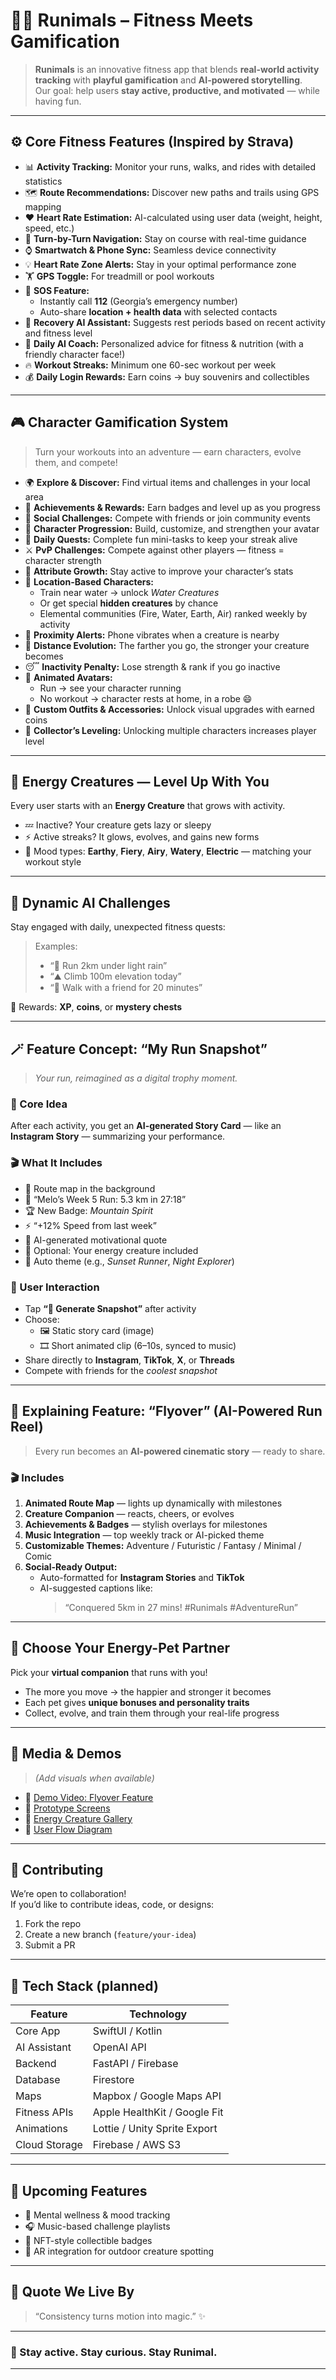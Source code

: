 # 🏃‍♂️ **Runimals** – Fitness Meets Gamification

> **Runimals** is an innovative fitness app that blends **real-world activity tracking** with **playful gamification** and **AI-powered storytelling**.  
> Our goal: help users **stay active, productive, and motivated** — while having fun.

---

## ⚙️ **Core Fitness Features** (Inspired by Strava)

- 📊 **Activity Tracking:** Monitor your runs, walks, and rides with detailed statistics  
- 🗺️ **Route Recommendations:** Discover new paths and trails using GPS mapping  
- ❤️ **Heart Rate Estimation:** AI-calculated using user data (weight, height, speed, etc.)  
- 🧭 **Turn-by-Turn Navigation:** Stay on course with real-time guidance  
- ⌚ **Smartwatch & Phone Sync:** Seamless device connectivity  
- 💡 **Heart Rate Zone Alerts:** Stay in your optimal performance zone  
- 🏋️ **GPS Toggle:** For treadmill or pool workouts  
- 🚨 **SOS Feature:**  
  - Instantly call **112** (Georgia’s emergency number)  
  - Auto-share **location + health data** with selected contacts  
- 🤖 **Recovery AI Assistant:** Suggests rest periods based on recent activity and fitness level  
- 🧠 **Daily AI Coach:** Personalized advice for fitness & nutrition (with a friendly character face!)  
- 🔥 **Workout Streaks:** Minimum one 60-sec workout per week  
- 💰 **Daily Login Rewards:** Earn coins → buy souvenirs and collectibles  

---

## 🎮 **Character Gamification System**

> Turn your workouts into an adventure — earn characters, evolve them, and compete!

- 🌍 **Explore & Discover:** Find virtual items and challenges in your local area  
- 🏅 **Achievements & Rewards:** Earn badges and level up as you progress  
- 👯 **Social Challenges:** Compete with friends or join community events  
- 🧍 **Character Progression:** Build, customize, and strengthen your avatar  
- 📆 **Daily Quests:** Complete fun mini-tasks to keep your streak alive  
- ⚔️ **PvP Challenges:** Compete against other players — fitness = character strength  
- 💪 **Attribute Growth:** Stay active to improve your character’s stats  
- 🌊 **Location-Based Characters:**  
  - Train near water → unlock *Water Creatures*  
  - Or get special **hidden creatures** by chance  
  - Elemental communities (Fire, Water, Earth, Air) ranked weekly by activity  
- 📳 **Proximity Alerts:** Phone vibrates when a creature is nearby  
- 🏃 **Distance Evolution:** The farther you go, the stronger your creature becomes  
- 😴 **Inactivity Penalty:** Lose strength & rank if you go inactive  
- 🎥 **Animated Avatars:**  
  - Run → see your character running  
  - No workout → character rests at home, in a robe 😄  
- 👗 **Custom Outfits & Accessories:** Unlock visual upgrades with earned coins  
- 🐉 **Collector’s Leveling:** Unlocking multiple characters increases player level  

---

## 🌟 **Energy Creatures — Level Up With You**

Every user starts with an **Energy Creature** that grows with activity.

- 💤 Inactive? Your creature gets lazy or sleepy  
- ⚡ Active streaks? It glows, evolves, and gains new forms  
- 🌿 Mood types: **Earthy**, **Fiery**, **Airy**, **Watery**, **Electric** — matching your workout style  

---

## 🎯 **Dynamic AI Challenges**

Stay engaged with daily, unexpected fitness quests:

> Examples:  
> - “🏃 Run 2km under light rain”  
> - “⛰️ Climb 100m elevation today”  
> - “👟 Walk with a friend for 20 minutes”

🎁 Rewards: **XP**, **coins**, or **mystery chests**

---

## 🪄 **Feature Concept:** “My Run Snapshot”  
> *Your run, reimagined as a digital trophy moment.*

### 🧠 Core Idea
After each activity, you get an **AI-generated Story Card** — like an **Instagram Story** — summarizing your performance.

### 🎬 What It Includes
- 📍 Route map in the background  
- 🏃 “Melo’s Week 5 Run: 5.3 km in 27:18”  
- 🏆 New Badge: *Mountain Spirit*  
- ⚡ “+12% Speed from last week”  
- 💬 AI-generated motivational quote  
- 👾 Optional: Your energy creature included  
- 🎨 Auto theme (e.g., *Sunset Runner*, *Night Explorer*)  

### 📱 User Interaction
- Tap **“📸 Generate Snapshot”** after activity  
- Choose:
  - 🖼️ Static story card (image)  
  - 🎞️ Short animated clip (6–10s, synced to music)  
- Share directly to **Instagram**, **TikTok**, **X**, or **Threads**  
- Compete with friends for the *coolest snapshot*  

---

## 🎥 **Explaining Feature:** “Flyover” (AI-Powered Run Reel)

> Every run becomes an **AI-powered cinematic story** — ready to share.

### 🎬 Includes
1. **Animated Route Map** — lights up dynamically with milestones  
2. **Creature Companion** — reacts, cheers, or evolves  
3. **Achievements & Badges** — stylish overlays for milestones  
4. **Music Integration** — top weekly track or AI-picked theme  
5. **Customizable Themes:** Adventure / Futuristic / Fantasy / Minimal / Comic  
6. **Social-Ready Output:**  
   - Auto-formatted for **Instagram Stories** and **TikTok**  
   - AI-suggested captions like:  
     > “Conquered 5km in 27 mins! #Runimals #AdventureRun”  

---

## 🐾 **Choose Your Energy-Pet Partner**

Pick your **virtual companion** that runs with you!

- The more you move → the happier and stronger it becomes  
- Each pet gives **unique bonuses and personality traits**  
- Collect, evolve, and train them through your real-life progress  

---

## 📸 **Media & Demos**
> *(Add visuals when available)*

- 🎥 [Demo Video: Flyover Feature](#)  
- 🧩 [Prototype Screens](#)  
- 🐉 [Energy Creature Gallery](#)  
- 🧭 [User Flow Diagram](#)

---

## 🤝 **Contributing**

We’re open to collaboration!  
If you’d like to contribute ideas, code, or designs:

1. Fork the repo  
2. Create a new branch (`feature/your-idea`)  
3. Submit a PR  

---

## 🧩 **Tech Stack (planned)**

| Feature | Technology |
|----------|-------------|
| Core App | SwiftUI / Kotlin |
| AI Assistant | OpenAI API |
| Backend | FastAPI / Firebase |
| Database | Firestore |
| Maps | Mapbox / Google Maps API |
| Fitness APIs | Apple HealthKit / Google Fit |
| Animations | Lottie / Unity Sprite Export |
| Cloud Storage | Firebase / AWS S3 |

---

## 📅 **Upcoming Features**
- 🧘 Mental wellness & mood tracking  
- 🎧 Music-based challenge playlists  
- 🧩 NFT-style collectible badges  
- 👀 AR integration for outdoor creature spotting  

---

## 💬 **Quote We Live By**

> “Consistency turns motion into magic.” ✨  

---

### 🧡 Stay active. Stay curious. Stay Runimal.

---

